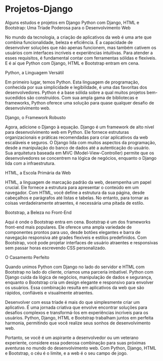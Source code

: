 # Projetos-Django
Alguns estudos e projetos em Django
Python com Django, HTML e Bootstrap: Uma Tríade Poderosa para o Desenvolvimento Web

No mundo da tecnologia, a criação de aplicativos da web é uma arte que combina funcionalidade, beleza e eficiência. É a capacidade de desenvolver soluções que não apenas funcionem, mas também cativem os usuários com interfaces incríveis e experiências intuitivas. Para atender a esses requisitos, é fundamental contar com ferramentas sólidas e flexíveis. E é aí que Python com Django, HTML e Bootstrap entram em cena.

Python, a Linguagem Versátil

Em primeiro lugar, temos Python. Esta linguagem de programação, conhecida por sua simplicidade e legibilidade, é uma das favoritas dos desenvolvedores. Python é a base sólida sobre a qual muitos projetos bem-sucedidos são construídos. Com sua ampla gama de bibliotecas e frameworks, Python oferece uma solução para quase qualquer desafio de desenvolvimento web.

Django, o Framework Robusto

Agora, adicione o Django à equação. Django é um framework de alto nível para desenvolvimento web em Python. Ele fornece estruturas organizacionais e práticas recomendadas para criar aplicativos da web escaláveis e seguros. O Django lida com muitos aspectos da programação, desde a manipulação do banco de dados até a autenticação do usuário. Sua arquitetura baseada em MVC (Model-View-Controller) permite que os desenvolvedores se concentrem na lógica de negócios, enquanto o Django lida com a infraestrutura.

HTML, a Escola Primária da Web

HTML, a linguagem de marcação padrão da web, desempenha um papel crucial. Ele fornece a estrutura para apresentar o conteúdo em um navegador. Com HTML, você define a estrutura da sua página, desde cabeçalhos e parágrafos até listas e tabelas. No entanto, para tornar as coisas verdadeiramente atraentes, é necessária uma pitada de estilo.

Bootstrap, a Beleza no Front-End

Aqui é onde o Bootstrap entra em cena. Bootstrap é um dos frameworks front-end mais populares. Ele oferece uma ampla variedade de componentes prontos para uso, desde botões elegantes e barra de navegação responsiva até grades flexíveis e estilos predefinidos. Com Bootstrap, você pode projetar interfaces de usuário atraentes e responsivas sem passar horas escrevendo CSS personalizado.

O Casamento Perfeito

Quando unimos Python com Django no lado do servidor e HTML com Bootstrap no lado do cliente, criamos uma parceria imbatível. Python com Django cuida da lógica de negócios, manipulação de dados e segurança, enquanto o Bootstrap cria um design elegante e responsivo para envolver os usuários. Essa combinação resulta em aplicativos da web que são rápidos, confiáveis e visualmente atraentes.

Desenvolver com essa tríade é mais do que simplesmente criar um aplicativo. É uma jornada criativa que envolve encontrar soluções para desafios complexos e transformá-los em experiências incríveis para os usuários. Python, Django, HTML e Bootstrap trabalham juntos em perfeita harmonia, permitindo que você realize seus sonhos de desenvolvimento web.

Portanto, se você é um aspirante a desenvolvedor ou um veterano experiente, considere essa poderosa combinação para suas próximas aventuras no mundo do desenvolvimento web. Com Python, Django, HTML e Bootstrap, o céu é o limite, e a web é o seu campo de jogo.
